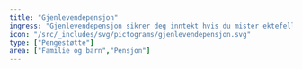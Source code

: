 ```yaml
---
title: "Gjenlevendepensjon"
ingress: "Gjenlevendepensjon sikrer deg inntekt hvis du mister ektefelle, partner eller samboer med felles barn. I noen tilfeller kan du få støtte hvis dere tidligere har vært gift."
icon: "/src/_includes/svg/pictograms/gjenlevendepensjon.svg"
type: ["Pengestøtte"]
area: ["Familie og barn","Pensjon"]
---
```

